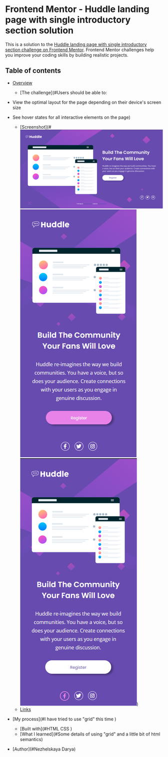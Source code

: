 # Frontend Mentor - Huddle landing page with single introductory section solution

This is a solution to the [Huddle landing page with single introductory section challenge on Frontend Mentor](https://www.frontendmentor.io/challenges/huddle-landing-page-with-a-single-introductory-section-B_2Wvxgi0). Frontend Mentor challenges help you improve your coding skills by building realistic projects.

## Table of contents

- [Overview](#overview)
  - [The challenge](#Users should be able to:
- View the optimal layout for the page depending on their device's screen size
- See hover states for all interactive elements on the page)
  - [Screenshot](#![screenshot](screenshot.png) ![mobileScreenshot](mobileScreenshot.png)![mobileScreenshot1](mobileScreenshot1.png))
  - [Links](#links)
- [My process](#I have tried to use "grid" this time )

  - [Built with](#HTML CSS )
  - [What I learned](#Some details of using "grid" and a little bit of html semantics)

- [Author](#Nezhelskaya Darya)
